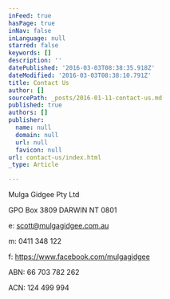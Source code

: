 ```yaml
---
inFeed: true
hasPage: true
inNav: false
inLanguage: null
starred: false
keywords: []
description: ''
datePublished: '2016-03-03T08:38:35.918Z'
dateModified: '2016-03-03T08:38:10.791Z'
title: Contact Us
author: []
sourcePath: _posts/2016-01-11-contact-us.md
published: true
authors: []
publisher:
  name: null
  domain: null
  url: null
  favicon: null
url: contact-us/index.html
_type: Article

---
```

Mulga Gidgee Pty Ltd 

GPO Box 3809 DARWIN NT 0801

e: scott@mulgagidgee.com.au

m: 0411 348 122

f: https://www.facebook.com/mulgagidgee

ABN: 66 703 782 262

ACN: 124 499 994
